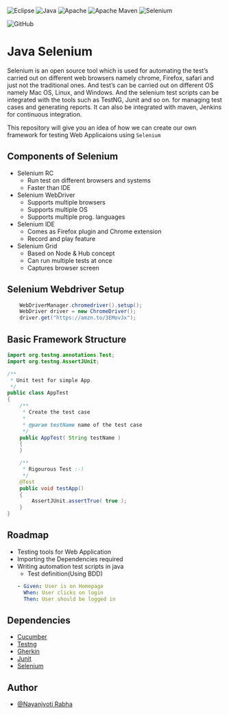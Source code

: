 
![Eclipse](https://img.shields.io/badge/Eclipse-FE7A16.svg?style=for-the-badge&logo=Eclipse&logoColor=white) 
![Java](https://img.shields.io/badge/java-%23ED8B00.svg?style=for-the-badge&logo=java&logoColor=white)
![Apache](https://img.shields.io/badge/apache-%23D42029.svg?style=for-the-badge&logo=apache&logoColor=white)
![Apache Maven](https://img.shields.io/badge/Apache%20Maven-C71A36?style=for-the-badge&logo=Apache%20Maven&logoColor=white)
![Selenium](https://img.shields.io/badge/-selenium-%43B02A?style=for-the-badge&logo=selenium&logoColor=white)

![GitHub](https://img.shields.io/badge/github-%23121011.svg?style=for-the-badge&logo=github&logoColor=white)

# Java Selenium 

Selenium is an open source tool which is used for automating the test’s carried out on different web browsers namely chrome, Firefox, safari and just not the traditional ones. And test’s can be carried out on different OS namely Mac OS, Linux, and Windows. And the selenium test scripts can be integrated with the tools such as TestNG, Junit and so on. for managing test cases and generating reports. It can also be integrated with maven, Jenkins for continuous integration.


This repository will give you an idea of how we can create our own framework for testing Web Applicaions using `Selenium`

## Components of Selenium
- Selenium RC
  - Run test on different browsers and systems
  - Faster than IDE
- Selenium WebDriver
  - Supports multiple browsers
  - Supports multiple OS
  - Supports multiple prog. languages
- Selenium IDE
  - Comes as Firefox plugin and Chrome extension
  - Record and play feature
- Selenium Grid
  - Based on Node & Hub concept
  - Can run multiple tests at once
  - Captures browser screen



## Selenium Webdriver Setup
```java
    WebDriverManager.chromedriver().setup();
    WebDriver driver = new ChromeDriver();
    driver.get("https://amzn.to/3EMovJx");
```

## Basic Framework Structure
```java
import org.testng.annotations.Test;
import org.testng.AssertJUnit;

/**
 * Unit test for simple App.
 */
public class AppTest
{
    /**
     * Create the test case
     *
     * @param testName name of the test case
     */
    public AppTest( String testName )
    {
    }

    /**
     * Rigourous Test :-)
     */
    @Test
	public void testApp()
    {
        AssertJUnit.assertTrue( true );
    }
}
```




## Roadmap

- Testing tools for Web Application
- Importing the Dependencies required 
- Writing automation test scripts in java 
    - Test definition(Using BDD)
    ```yaml
    - Given: User is on Homepage
      When: User clicks on login
      Then: User should be logged in

    ```

## Dependencies
- [Cucumber](https://mvnrepository.com/artifact/io.cucumber/cucumber-java)
- [Testng](https://mvnrepository.com/artifact/org.testng/testng)
- [Gherkin](https://mvnrepository.com/artifact/io.cucumber/gherkin)
- [Junit](https://mvnrepository.com/artifact/junit/junit)
- [Selenium](https://mvnrepository.com/artifact/org.seleniumhq.selenium/selenium-java)
## Author

- [@Nayanjyoti Rabha](https://www.github.com/Git-Nayanjyoti)

